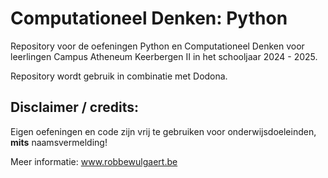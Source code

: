 # Computationeel Denken: Python
Repository voor de oefeningen Python en Computationeel Denken voor leerlingen Campus Atheneum Keerbergen II in het schooljaar 2024 - 2025. 

Repository wordt gebruik in combinatie met Dodona. 

## Disclaimer / credits: 
Eigen oefeningen en code zijn vrij te gebruiken voor onderwijsdoeleinden, **mits** naamsvermelding! 

Meer informatie: www.robbewulgaert.be
